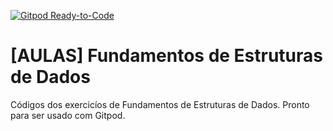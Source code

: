 [![Gitpod Ready-to-Code](https://img.shields.io/badge/Gitpod-Ready--to--Code-blue?logo=gitpod)](https://gitpod.io/#https://github.com/robnunes0727/juliano-fundamentos) 

# [AULAS] Fundamentos de Estruturas de Dados
Códigos dos exercicíos de Fundamentos de Estruturas de Dados.
Pronto para ser usado com Gitpod.
